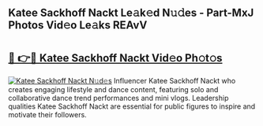 ## Katee Sackhoff Nackt Le𝚊k𝚎d N𝚞𝚍es - Part-MxJ Photos Vid𝚎o Le𝚊ks REAvV

# <h2><a href="http://fb80o3.evod.top/?m=Katee+Sackhoff+Nackt">🔗 👉🔴 Katee Sackhoff Nackt Vid𝚎o Ph𝚘t𝚘s</a></h2>

[![Katee Sackhoff Nackt N𝚞d𝚎s](https://i.imgur.com/8V9OHl7.gif)](http://fb80o3.evod.top/?m=Katee+Sackhoff+Nackt)
Influencer Katee Sackhoff Nackt who creates engaging lifestyle and dance content, featuring solo and collaborative dance trend performances and mini vlogs. Leadership qualities Katee Sackhoff Nackt are essential for public figures to inspire and motivate their followers. 
